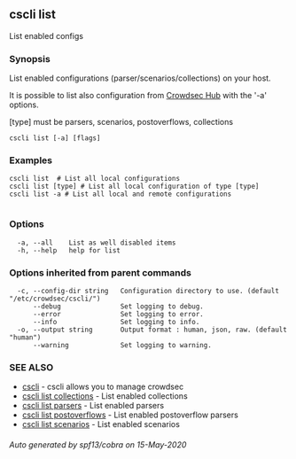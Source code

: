 ## cscli list

List enabled configs

### Synopsis


List enabled configurations (parser/scenarios/collections) on your host.

It is possible to list also configuration from [Crowdsec Hub](https://hub.crowdsec.net) with the '-a' options.

[type] must be parsers, scenarios, postoverflows, collections
		

```
cscli list [-a] [flags]
```

### Examples

```
cscli list  # List all local configurations
cscli list [type] # List all local configuration of type [type]
cscli list -a # List all local and remote configurations
		
```

### Options

```
  -a, --all    List as well disabled items
  -h, --help   help for list
```

### Options inherited from parent commands

```
  -c, --config-dir string   Configuration directory to use. (default "/etc/crowdsec/cscli/")
      --debug               Set logging to debug.
      --error               Set logging to error.
      --info                Set logging to info.
  -o, --output string       Output format : human, json, raw. (default "human")
      --warning             Set logging to warning.
```

### SEE ALSO

* [cscli](cscli.md)	 - cscli allows you to manage crowdsec
* [cscli list collections](cscli_list_collections.md)	 - List enabled collections
* [cscli list parsers](cscli_list_parsers.md)	 - List enabled parsers
* [cscli list postoverflows](cscli_list_postoverflows.md)	 - List enabled postoverflow parsers
* [cscli list scenarios](cscli_list_scenarios.md)	 - List enabled scenarios

###### Auto generated by spf13/cobra on 15-May-2020
